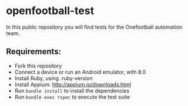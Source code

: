 # openfootball-test
In this public repository you will find tests for the Onefootball automation team.

## Requirements:

* Fork this repository
* Connect a device or run an Android emulator, with 8.0
* Install Ruby, using .ruby-version 
* Install Appium: http://appium.io/downloads.html
* Run `bundle install` to install the dependencies
* Run `bundle exec rspec` to execute the test suite
